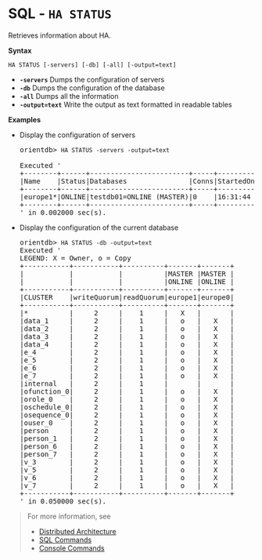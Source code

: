 # SQL - `HA STATUS`

Retrieves information about HA.

**Syntax**

```
HA STATUS [-servers] [-db] [-all] [-output=text]
```

- **`-servers`** Dumps the configuration of servers
- **`-db`** Dumps the configuration of the database
- **`-all`** Dumps all the information
- **`-output=text`** Write the output as text formatted in readable tables


**Examples**

- Display the configuration of servers

  <pre>
  orientdb> <code class='lang-sql userinput'>HA STATUS -servers -output=text</code>

  Executed '
  +--------+------+------------------------+-----+---------+----------------+----------------+-----------------------+
  |Name    |Status|Databases               |Conns|StartedOn|Binary          |HTTP            |UsedMemory             |
  +--------+------+------------------------+-----+---------+----------------+----------------+-----------------------+
  |europe1*|ONLINE|testdb01=ONLINE (MASTER)|0    |16:31:44 |192.168.1.5:2425|192.168.1.5:2481|183.06MB/3.56GB (5.03%)|
  +--------+------+------------------------+-----+---------+----------------+----------------+-----------------------+
  ' in 0.002000 sec(s).
  </pre>

- Display the configuration of the current database

  <pre>
  orientdb> <code class='lang-sql userinput'>HA STATUS -db -output=text</code>
  Executed '
  LEGEND: X = Owner, o = Copy
  +-----------+-----------+----------+-------+-------+
  |           |           |          |MASTER |MASTER |
  |           |           |          |ONLINE |ONLINE |
  +-----------+-----------+----------+-------+-------+
  |CLUSTER    |writeQuorum|readQuorum|europe1|europe0|
  +-----------+-----------+----------+-------+-------+
  |*          |     2     |    1     |   X   |       |
  |data_1     |     2     |    1     |   o   |   X   |
  |data_2     |     2     |    1     |   o   |   X   |
  |data_3     |     2     |    1     |   o   |   X   |
  |data_4     |     2     |    1     |   o   |   X   |
  |e_4        |     2     |    1     |   o   |   X   |
  |e_5        |     2     |    1     |   o   |   X   |
  |e_6        |     2     |    1     |   o   |   X   |
  |e_7        |     2     |    1     |   o   |   X   |
  |internal   |     2     |    1     |       |       |
  |ofunction_0|     2     |    1     |   o   |   X   |
  |orole_0    |     2     |    1     |   o   |   X   |
  |oschedule_0|     2     |    1     |   o   |   X   |
  |osequence_0|     2     |    1     |   o   |   X   |
  |ouser_0    |     2     |    1     |   o   |   X   |
  |person     |     2     |    1     |   o   |   X   |
  |person_1   |     2     |    1     |   o   |   X   |
  |person_6   |     2     |    1     |   o   |   X   |
  |person_7   |     2     |    1     |   o   |   X   |
  |v_3        |     2     |    1     |   o   |   X   |
  |v_5        |     2     |    1     |   o   |   X   |
  |v_6        |     2     |    1     |   o   |   X   |
  |v_7        |     2     |    1     |   o   |   X   |
  +-----------+-----------+----------+-------+-------+
  ' in 0.050000 sec(s).
  </pre>

>For more information, see
>- [Distributed Architecture](Distributed-Architecture.md)
>- [SQL Commands](SQL.md)
>- [Console Commands](Console-Commands.md)
